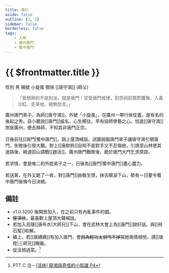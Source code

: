 ```yaml
---
title: 唐衫
aside: false
outline: [2, 3]
sidebar: false
borderless: false
tags:
    - 人物
    - 廣州唐門
    - 蜀中唐門
---
```


# {{ $frontmatter.title }}

<ChTabs position="bottom">
	<ChTab title="唐衫">
		<Ch src='/images/characters/special811/normal.webp' position='right'/>
		<ChName nameZh='唐衫' nameEn='Tang Shan' position='right' />
		<ChTable>
			<ChTr>
				<ChTd isTitle=true>
					性別
				</ChTd>
				<ChTd>
					男
				</ChTd>
			</ChTr>
			<ChTr>
				<ChTd isTitle=true>
					稱號
				</ChTd>
				<ChTd>
					小旋風
				</ChTd>
			</ChTr>
			<ChTr>
				<ChTd isTitle=true position='center'>
					關係
				</ChTd>
			</ChTr>
			<ChTr>
				<ChTd position='center'>
					[[唐守鴻]] (師父)
				</ChTd>
			</ChTr>
		</ChTable>
	</ChTab>
</ChTabs>

> 「我想拜的不是別派，就是唐門！甘受唐門戒律，到宗祠前領罰懺悔，入毒沙缸、走草地，絕無怨言。」

廣州唐門弟子，為師[[唐守鴻]]。外號「小旋風」，在廣州一帶行俠仗義，是有名的後起之秀。自小聽說[[唐門]]威名，心生嚮往，早有投師學藝之心。恰逢[[唐守鴻]]旅居廣州，便去拜師，不知其非唐門正宗。
<br><br>
日後前往[[唐門|蜀中唐門]]，跳上屋頂喊話，試圖說服唐門弟子讓唐守鴻引領唐門，失敗後引發大戰。對上[[唐默鈴]]自知不是對手又不忍傷她，引誘至山林使其迷路後，繞道回山請戰[[趙活]]。廣州唐門戰敗後，跪於唐門大門乞求原諒。
<br><br>
若求情，會是唯二的外姓弟子之一，日後為[[唐門|蜀中唐門]]盡心盡力。
<br><br>
若送客，在外又跪了一夜，對[[唐門]]由敬生恨，抹去眼淚下山，勢有一日要令蜀中唐門後悔今日決絕。

## 備註

-   v1.0.3200 後開放加入，在之前只有內亂事件的戲。
-   ~~屋頂俠~~，最喜歡上屋頂大聲喊話。
-   若加入且隨[[唐布衣|大師兄]]下山，會在武林大會上為[[唐門]]說好話，與[[飛石幫]]和解。
-   續上，若[[唐嬌嬌]]有加入唐門，會~~因為輕功太弱甩不掉~~與她兩情相悅，請[[唐陞|三師兄]]賜婚。
-   從沒燒過菜。[^1]

[^1]: PTT C 洽－[\[活俠\] 龍湘與奇怪的小知識 P4](https://www.ptt.cc/bbs/C_Chat/M.1729423145.A.69F.html)
